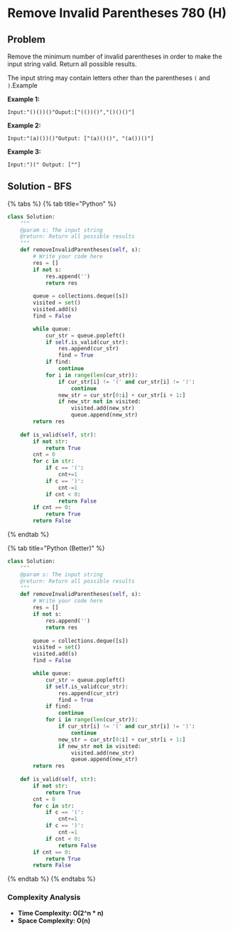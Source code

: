 # Remove Invalid Parentheses 780 (H)

## Problem

Remove the minimum number of invalid parentheses in order to make the input string valid. Return all possible results.

The input string may contain letters other than the parentheses `(` and `)`.Example

**Example 1:**

```
Input:"()())()"Ouput:["(())()","()()()"]
```

**Example 2:**

```
Input:"(a)())()"Output: ["(a)()()", "(a())()"]
```

**Example 3:**

```
Input:")(" Output: [""]
```

## Solution - BFS

{% tabs %}
{% tab title="Python" %}
```python
class Solution:
    """
    @param s: The input string
    @return: Return all possible results
    """
    def removeInvalidParentheses(self, s):
        # Write your code here
        res = []
        if not s:
            res.append('')
            return res
        
        queue = collections.deque([s])
        visited = set()
        visited.add(s)
        find = False

        while queue:
            cur_str = queue.popleft()
            if self.is_valid(cur_str):
                res.append(cur_str)
                find = True
            if find:
                continue            
            for i in range(len(cur_str)):
                if cur_str[i] != '(' and cur_str[i] != ')':
                    continue
                new_str = cur_str[0:i] + cur_str[i + 1:]
                if new_str not in visited:
                    visited.add(new_str)
                    queue.append(new_str)
        return res
    
    def is_valid(self, str):
        if not str:
            return True
        cnt = 0
        for c in str:
            if c == '(':
                cnt+=1
            if c == ')':
                cnt-=1
            if cnt < 0:
                return False
        if cnt == 0:
            return True
        return False
```
{% endtab %}

{% tab title="Python (Better)" %}
```python
class Solution:
    """
    @param s: The input string
    @return: Return all possible results
    """
    def removeInvalidParentheses(self, s):
        # Write your code here
        res = []
        if not s:
            res.append('')
            return res
        
        queue = collections.deque([s])
        visited = set()
        visited.add(s)
        find = False

        while queue:
            cur_str = queue.popleft()
            if self.is_valid(cur_str):
                res.append(cur_str)
                find = True
            if find:
                continue            
            for i in range(len(cur_str)):
                if cur_str[i] != '(' and cur_str[i] != ')':
                    continue
                new_str = cur_str[0:i] + cur_str[i + 1:]
                if new_str not in visited:
                    visited.add(new_str)
                    queue.append(new_str)
        return res
    
    def is_valid(self, str):
        if not str:
            return True
        cnt = 0
        for c in str:
            if c == '(':
                cnt+=1
            if c == ')':
                cnt-=1
            if cnt < 0:
                return False
        if cnt == 0:
            return True
        return False
```
{% endtab %}
{% endtabs %}

### Complexity Analysis

* **Time Complexity: O(2^n \* n)**
* **Space Complexity: O(n)**
